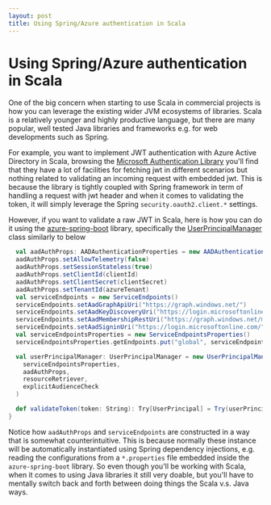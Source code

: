 ```yaml
---
layout: post
title: Using Spring/Azure authentication in Scala
---
```

# Using Spring/Azure authentication in Scala

One of the big concern when starting to use Scala in commercial projects is how you can leverage the existing wider JVM
ecosystems of libraries. Scala is a relatively younger and highly productive language, but there are many popular, well 
tested Java libraries and frameworks e.g. for web developments such as Spring. 

For example, you want to implement JWT authentication with Azure Active Directory in Scala, browsing the [Microsoft Authentication Library](https://github.com/AzureAD/microsoft-authentication-library-for-java) 
you'll find that they have a lot of facilities for fetching jwt in different scenarios but nothing related to validating
an incoming request with embedded jwt. This is because the library is tightly coupled with Spring framework in term of 
handling a request with jwt header and when it comes to validating the token, it will simply leverage the Spring 
`security.oauth2.client.*` settings.

However, if you want to validate a raw JWT in Scala, here is how you can do it using the [azure-spring-boot](https://github.com/microsoft/azure-spring-boot)
library, specifically the [UserPrincipalManager](https://github.com/microsoft/azure-spring-boot/blob/master/azure-spring-boot/src/main/java/com/microsoft/azure/spring/autoconfigure/aad/UserPrincipalManager.java)
class similarly to below

```scala
  val aadAuthProps: AADAuthenticationProperties = new AADAuthenticationProperties()
  aadAuthProps.setAllowTelemetry(false)
  aadAuthProps.setSessionStateless(true)
  aadAuthProps.setClientId(clientId)
  aadAuthProps.setClientSecret(clientSecret)
  aadAuthProps.setTenantId(azureTenant)
  val serviceEndpoints = new ServiceEndpoints()
  serviceEndpoints.setAadGraphApiUri("https://graph.windows.net/")
  serviceEndpoints.setAadKeyDiscoveryUri("https://login.microsoftonline.com/common/discovery/keys/")
  serviceEndpoints.setAadMembershipRestUri("https://graph.windows.net/me/memberOf?api-version=1.6")
  serviceEndpoints.setAadSigninUri("https://login.microsoftonline.com/")
  val serviceEndpointsProperties = new ServiceEndpointsProperties()
  serviceEndpointsProperties.getEndpoints.put("global", serviceEndpoints)

  val userPrincipalManager: UserPrincipalManager = new UserPrincipalManager(
    serviceEndpointsProperties,
    aadAuthProps,
    resourceRetriever,
    explicitAudienceCheck
  )

  def validateToken(token: String): Try[UserPrincipal] = Try(userPrincipalManager.buildUserPrincipal(token))
}
```

Notice how `aadAuthProps` and `serviceEndpoints` are constructed in a way that is somewhat counterintuitive. 
This is because normally these instance will be automatically instantiated using Spring dependency injections, e.g.
reading the configurations from a `*.properties` file embedded inside the `azure-spring-boot` library. So even though 
you'll be working with Scala, when it comes to using Java libraries it still very doable, but you'll have to mentally 
switch back and forth between doing things the Scala v.s. Java ways.